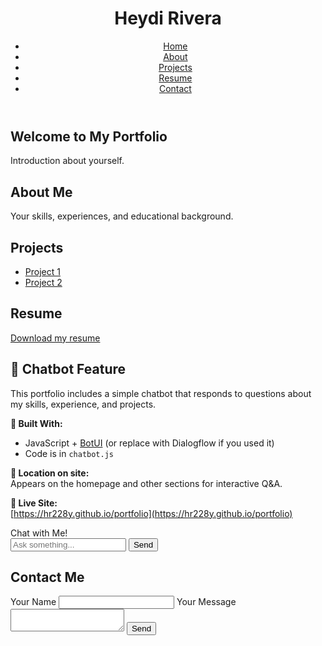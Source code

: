 <!DOCTYPE html>
<html lang="en">
<head>
  <meta charset="UTF-8">
  <meta name="viewport" content="width=device-width, initial-scale=1.0">

  <link rel="stylesheet" href="style.css">
</head>
<body>
  <header>
    <h1>Heydi Rivera</h1>
    <nav>
      <ul>
        <li><a href="#home">Home</a></li>
        <li><a href="#about">About</a></li>
        <li><a href="#projects">Projects</a></li>
        <li><a href="#resume">Resume</a></li>
        <li><a href="#contact">Contact</a></li>
      </ul>
    </nav>
  </header>

  <section id="home">
    <h2>Welcome to My Portfolio</h2>
    <p>Introduction about yourself.</p>
  </section>

  <section id="about">
    <h2>About Me</h2>
    <p>Your skills, experiences, and educational background.</p>
  </section>

  <section id="projects">
    <h2>Projects</h2>
    <ul>
      <li><a href="https://github.com/yourusername/project1">Project 1</a></li>
      <li><a href="https://github.com/yourusername/project2">Project 2</a></li>
    </ul>
  </section>

  <section id="resume">
  <h2>Resume</h2>
 <a href="Heydi-Rivera.pdf" download>Download my resume</a>
</section>

  
## 🤖 Chatbot Feature

This portfolio includes a simple chatbot that responds to questions about my skills, experience, and projects.

**🔧 Built With:**  
- JavaScript + [BotUI](https://botui.org/) (or replace with Dialogflow if you used it)
- Code is in `chatbot.js`

**📍 Location on site:**  
Appears on the homepage and other sections for interactive Q&A.

**🔗 Live Site:**  
[https://hr228y.github.io/portfolio](https://hr228y.github.io/portfolio)
<div class="chatbot-container" id="chatbot">
  <div class="chat-header">Chat with Me!</div>
  <div class="chat-box" id="chat-box"></div>
  <input type="text" id="user-input" placeholder="Ask something..." />
  <button onclick="sendMessage()">Send</button>
</div>


  <section id="contact">
    <h2>Contact Me</h2>
    <form>
      <label for="name">Your Name</label>
      <input type="text" id="name" name="name" required>
      <label for="message">Your Message</label>
      <textarea id="message" name="message" required></textarea>
      <button type="submit">Send</button>
    </form>
  </section>

 


